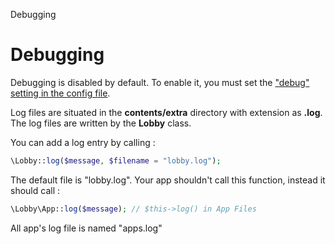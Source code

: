 Debugging

# Debugging

Debugging is disabled by default. To enable it, you must set the ["debug" setting in the config file](/docs/config#DebugSetting).

Log files are situated in the **contents/extra** directory with extension as **.log**. The log files are written by the **Lobby** class.

You can add a log entry by calling :

```php
\Lobby::log($message, $filename = "lobby.log");
```

The default file is "lobby.log". Your app shouldn't call this function, instead it should call :

```php
\Lobby\App::log($message); // $this->log() in App Files
```

All app's log file is named "apps.log"
